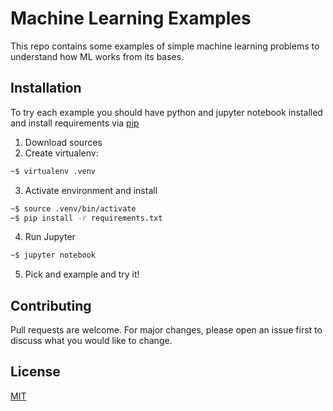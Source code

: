 # Machine Learning Examples

This repo contains some examples of simple machine learning problems to understand how ML works from its bases.

## Installation

To try each example you should have python and jupyter notebook installed and install requirements via [pip](https://pip.pypa.io/en/stable/)

1. Download sources
2. Create virtualenv: 
```bash
~$ virtualenv .venv
```
3. Activate environment and install 
```bash
~$ source .venv/bin/activate
~$ pip install -r requirements.txt
```
4. Run Jupyter 
```bash
~$ jupyter notebook
```
5. Pick and example and try it!

## Contributing
Pull requests are welcome. For major changes, please open an issue first to discuss what you would like to change.

## License
[MIT](https://choosealicense.com/licenses/mit/)
